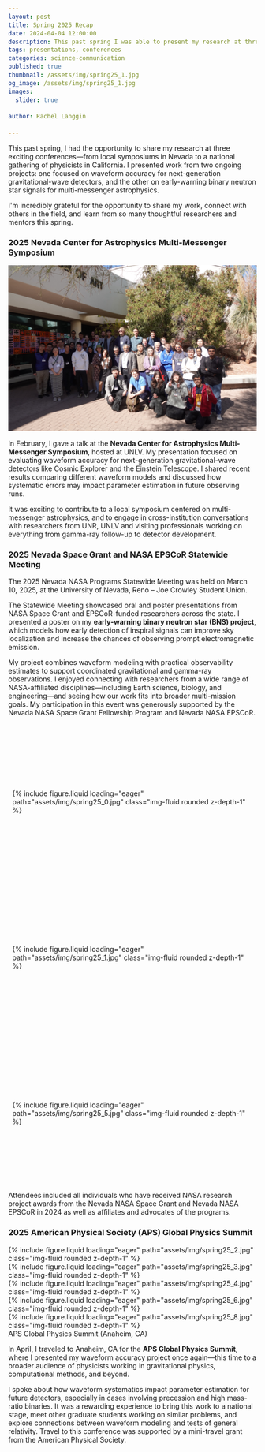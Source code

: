 ```yaml
---
layout: post
title: Spring 2025 Recap
date: 2024-04-04 12:00:00
description: This past spring I was able to present my research at three separate symposiums and conferences. Check out my travels here!
tags: presentations, conferences
categories: science-communication
published: true
thumbnail: /assets/img/spring25_1.jpg
og_image: /assets/img/spring25_1.jpg
images:
  slider: true

author: Rachel Langgin
  
---
```


This past spring, I had the opportunity to share my research at three exciting conferences—from local symposiums in Nevada to a national gathering of physicists in California. I presented work from two ongoing projects: one focused on waveform accuracy for next-generation gravitational-wave detectors, and the other on early-warning binary neutron star signals for multi-messenger astrophysics. 

I'm incredibly grateful for the opportunity to share my work, connect with others in the field, and learn from so many thoughtful researchers and mentors this spring.

### 2025 Nevada Center for Astrophysics Multi-Messenger Symposium ### 

<div class="d-flex justify-content-center my-4">
  <img src="/assets/img/spring25_7.jpg" alt="2025 Nevada Center for Astrophysics Multi-Messenger Symposium (Marjorie Barrick Museum of Art)" class="img-fluid mb-4">
</div>

In February, I gave a talk at the **Nevada Center for Astrophysics Multi-Messenger Symposium**, hosted at UNLV. My presentation focused on evaluating waveform accuracy for next-generation gravitational-wave detectors like Cosmic Explorer and the Einstein Telescope. I shared recent results comparing different waveform models and discussed how systematic errors may impact parameter estimation in future observing runs.

It was exciting to contribute to a local symposium centered on multi-messenger astrophysics, and to engage in cross-institution conversations with researchers from UNR, UNLV and visiting professionals working on everything from gamma-ray follow-up to detector development.

### 2025 Nevada Space Grant and NASA EPSCoR Statewide Meeting ### 

The 2025 Nevada NASA Programs Statewide Meeting was held on March 10, 2025, at the University of Nevada, Reno – Joe Crowley Student Union.  

The Statewide Meeting showcased oral and poster presentations from NASA Space Grant and EPSCoR-funded researchers across the state. I presented a poster on my **early-warning binary neutron star (BNS) project**, which models how early detection of inspiral signals can improve sky localization and increase the chances of observing prompt electromagnetic emission.

My project combines waveform modeling with practical observability estimates to support coordinated gravitational and gamma-ray observations. I enjoyed connecting with researchers from a wide range of NASA-affiliated disciplines—including Earth science, biology, and engineering—and seeing how our work fits into broader multi-mission goals. My participation in this event was generously supported by the Nevada NASA Space Grant Fellowship Program and Nevada NASA EPSCoR. 

<style>
  .row.mt-3 > .col-sm {
    display: flex;
    justify-content: center;
    align-items: center;
    overflow: hidden;
    height: 300px; /* fix height for all columns */
    padding: 0.5rem;
  }
  .row.mt-3 > .col-sm img {
    width: 100%;
    height: 100%;
    object-fit: cover;  /* crop to fill */
    border-radius: 0.5rem; /* match your rounded */
  }
</style>

<div class="row mt-3">
    <div class="col-sm mt-3 mt-md-0">
        {% include figure.liquid loading="eager" path="assets/img/spring25_0.jpg" class="img-fluid rounded z-depth-1" %}
    </div>
    <div class="col-sm mt-3 mt-md-0">
        {% include figure.liquid loading="eager" path="assets/img/spring25_1.jpg" class="img-fluid rounded z-depth-1" %}
    </div>
   <div class="col-sm mt-3 mt-md-0">
        {% include figure.liquid loading="eager" path="assets/img/spring25_5.jpg" class="img-fluid rounded z-depth-1" %}
    </div>
</div>
<div class="caption">
    Attendees included all individuals who have received NASA research project awards from the Nevada NASA Space Grant and Nevada NASA EPSCoR in 2024 as well as affiliates and advocates of the programs.
</div>

### 2025 American Physical Society (APS) Global Physics Summit ### 

<style>
 swiper-container {
  width: 100%;
  max-width: 700px;
  height: 400px; /* fixed height to keep slides uniform */
}

swiper-slide {
  display: flex;
  justify-content: center;
  align-items: center;
  overflow: hidden; /* crop overflow for consistent size */
}

swiper-slide img {
  width: 100%;
  height: 100%;
  object-fit: cover; /* crop while preserving aspect ratio */
  border-radius: 0.5rem; /* match your rounded corners */
  user-select: none; /* optional: prevents image selection */
  pointer-events: none; /* optional: disables pointer events on images */
}
</style>

<swiper-container keyboard="true" navigation="true" pagination="true" pagination-clickable="true" pagination-dynamic-bullets="true" rewind="true">
  <swiper-slide>{% include figure.liquid loading="eager" path="assets/img/spring25_2.jpg" class="img-fluid rounded z-depth-1" %}</swiper-slide>
  <swiper-slide>{% include figure.liquid loading="eager" path="assets/img/spring25_3.jpg" class="img-fluid rounded z-depth-1" %}</swiper-slide>
  <swiper-slide>{% include figure.liquid loading="eager" path="assets/img/spring25_4.jpg" class="img-fluid rounded z-depth-1" %}</swiper-slide>
  <swiper-slide>{% include figure.liquid loading="eager" path="assets/img/spring25_6.jpg" class="img-fluid rounded z-depth-1" %}</swiper-slide>
    <swiper-slide>{% include figure.liquid loading="eager" path="assets/img/spring25_8.jpg" class="img-fluid rounded z-depth-1" %}</swiper-slide>
</swiper-container>
<div class="caption">
    APS Global Physics Summit (Anaheim, CA)
</div>

In April, I traveled to Anaheim, CA for the **APS Global Physics Summit**, where I presented my waveform accuracy project once again—this time to a broader audience of physicists working in gravitational physics, computational methods, and beyond.

I spoke about how waveform systematics impact parameter estimation for future detectors, especially in cases involving precession and high mass-ratio binaries. It was a rewarding experience to bring this work to a national stage, meet other graduate students working on similar problems, and explore connections between waveform modeling and tests of general relativity. Travel to this conference was supported by a mini-travel grant from the American Physical Society.  
